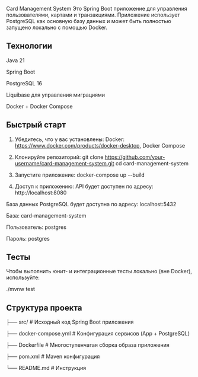 Card Management System
Это Spring Boot приложение для управления пользователями, картами и транзакциями. Приложение использует PostgreSQL как основную базу данных и может быть полностью запущено локально с помощью Docker.

Технологии
-
Java 21

Spring Boot

PostgreSQL 16

Liquibase для управления миграциями

Docker + Docker Compose

Быстрый старт
-

1. Убедитесь, что у вас установлены:
   Docker: https://www.docker.com/products/docker-desktop,
   Docker Compose


2. Клонируйте репозиторий:
   git clone https://github.com/your-username/card-management-system.git
   cd card-management-system


3. Запустите приложение:
   docker-compose up --build


4. Доступ к приложению:
   API будет доступен по адресу: http://localhost:8080

База данных PostgreSQL будет доступна по адресу: localhost:5432

База: card-management-system

Пользователь: postgres

Пароль: postgres

Тесты
-
Чтобы выполнить юнит- и интеграционные тесты локально (вне Docker), используйте:

./mvnw test

Структура проекта
-
├── src/                 # Исходный код Spring Boot приложения

├── docker-compose.yml  # Конфигурация сервисов (App + PostgreSQL)

├── Dockerfile          # Многоступенчатая сборка образа приложения

├── pom.xml             # Maven конфигурация

└── README.md           # Инструкция